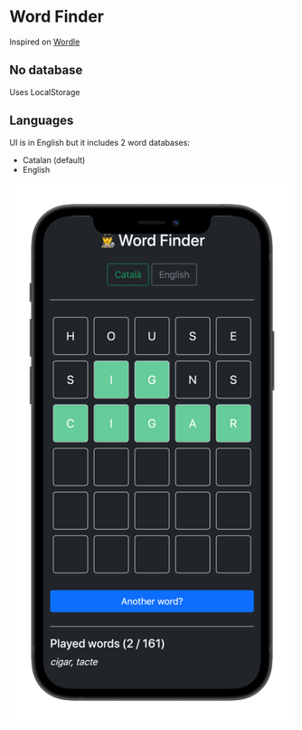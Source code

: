 # Word Finder

Inspired on [Wordle](https://www.powerlanguage.co.uk/wordle/)

## No database

Uses LocalStorage

## Languages

UI is in English but it includes 2 word databases:

- Catalan (default)
- English

![](./screenshot.png)
